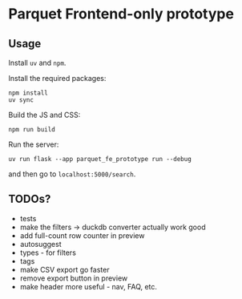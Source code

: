# Parquet Frontend-only prototype

## Usage

Install `uv` and `npm`.

Install the required packages:

```
npm install
uv sync
```

Build the JS and CSS:
```
npm run build
```

Run the server:

```
uv run flask --app parquet_fe_prototype run --debug
```

and then go to `localhost:5000/search`.


## TODOs?

* tests
* make the filters -> duckdb converter actually work good
* add full-count row counter in preview
* autosuggest
* types - for filters
* tags
* make CSV export go faster
* remove export button in preview
* make header more useful - nav, FAQ, etc.
